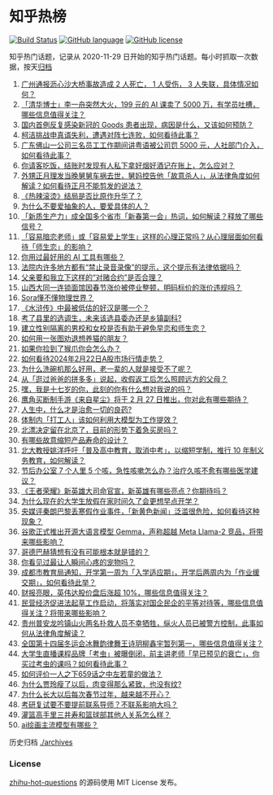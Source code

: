 # 知乎热榜
[![Build Status](https://github.com/ToWeLong/zhihu-hot-questions/workflows/CI/badge.svg)](https://github.com/ToWeLong/zhihu-hot-questions/actions)
[![GitHub language](https://img.shields.io/badge/language-golang-orange.svg)](https://golang.org/)
[![GitHub license](https://img.shields.io/github/license/ToWeLong/zhihu-hot-questions)](https://github.com/ToWeLong/zhihu-hot-questions/blob/main/LICENSE)

知乎热门话题，记录从 2020-11-29 日开始的知乎热门话题。每小时抓取一次数据，按天[归档](./archives)

<!-- BEGIN -->

1. [广州通报沥心沙大桥事故造成 2 人死亡， 1 人受伤， 3 人失联，具体情况如何？](https://www.zhihu.com/question/645311234)
1. [「清华博士」李一舟突然大火，199 元的 AI 课卖了 5000 万，有学员吐槽，哪些信息值得关注？](https://www.zhihu.com/question/645267109)
1. [国内首例反复感染新冠的 Goods 患者出现，病因是什么，又该如何预防？](https://www.zhihu.com/question/645311460)
1. [柯洁挑战申真谞失利，遭遇对阵七连败，如何看待此事？](https://www.zhihu.com/question/645250850)
1. [广东佛山一公司三名员工工作期间讲粤语被公司罚 5000 元，人社部门介入，如何看待此事？](https://www.zhihu.com/question/645307836)
1. [你请客吃饭，结账时发现有人私下拿好烟好酒记在账上，怎么应对？](https://www.zhihu.com/question/465991724)
1. [外甥正月理发当晚舅舅车祸去世，舅妈控告他「故意杀人」，从法律角度如何解读？如何看待正月不能剪发的说法？](https://www.zhihu.com/question/645335559)
1. [《热辣滚烫》结局是否比原作升华了？](https://www.zhihu.com/question/645221693)
1. [为什么不要爱抽象的人，要爱具体的人？](https://www.zhihu.com/question/641730778)
1. [「新质生产力」成全国多个省市「新春第一会」热词，如何解读？释放了哪些信号？](https://www.zhihu.com/question/645233529)
1. [「容易暗恋老师」或「容易爱上学生」这样的心理正常吗？从心理层面如何看待「师生恋」的影响？](https://www.zhihu.com/question/644934789)
1. [你用过最好用的 AI 工具有哪些？](https://www.zhihu.com/question/611901563)
1. [法院内许多地方都有“禁止录音录像”的提示，这个提示有法律依据吗？](https://www.zhihu.com/question/642432155)
1. [父亲要和我立下这样的“对赌合约”是否合理？](https://www.zhihu.com/question/642082691)
1. [山西大同一连锁面馆因春节涨价被停业整顿，明码标价的涨价违规吗？](https://www.zhihu.com/question/644914605)
1. [Sora懂不懂物理世界？](https://www.zhihu.com/question/645000449)
1. [《水浒传》中最被低估的好汉是哪一个？](https://www.zhihu.com/question/644841733)
1. [考了县里的选调生，未来该选县委办还是乡镇副科?](https://www.zhihu.com/question/642081034)
1. [建立性别隔离的男校和女校是否有助于避免早恋和师生恋？](https://www.zhihu.com/question/645063693)
1. [如何用一张图劝退想养猫的朋友？](https://www.zhihu.com/question/639819203)
1. [如果你捡到了猴爪你会怎么办？](https://www.zhihu.com/question/642971263)
1. [如何看待2024年2月22日A股市场行情走势？](https://www.zhihu.com/question/645313349)
1. [为什么洗碗机那么好用，老一辈的人就是接受不了呢？](https://www.zhihu.com/question/645172069)
1. [从「逛过爸爸的拼多多」说起，收假返工后怎么照顾远方的父母？](https://www.zhihu.com/question/645227933)
1. [嘿，我是十七岁的你，此刻的你有什么想对我说的吗？](https://www.zhihu.com/question/641481627)
1. [鹰角买断制手游《来自星尘》将于 2 月 27 日推出，你对此有哪些期待？](https://www.zhihu.com/question/645075068)
1. [人生中，什么才是治愈一切的良药?](https://www.zhihu.com/question/644997172)
1. [体制内「打工人」该如何利用大模型为工作提效？](https://www.zhihu.com/question/645253873)
1. [北漂决定留在北京了，目前的形势下着急买房吗？](https://www.zhihu.com/question/637803829)
1. [有哪些故意缩短产品寿命的设计？](https://www.zhihu.com/question/308056725)
1. [北大教授姚洋呼吁「普及高中教育，取消中考」，以缩短学制，推行 10 年制义务教育，如何解读？](https://www.zhihu.com/question/645214928)
1. [节后办公室 7 个人里 5 个咳，急性咳嗽怎么办？治疗久咳不愈有哪些医学建议？](https://www.zhihu.com/question/645220447)
1. [《王者荣耀》新英雄大司命官宣，新英雄有哪些亮点？你期待吗？](https://www.zhihu.com/question/644848849)
1. [为什么现在的大学生放假在家时间久了会更想早点开学？](https://www.zhihu.com/question/645287814)
1. [央媒评秦朗巴黎丢寒假作业事件，「新黄色新闻」泛滥很危险，如何看待这种现象？](https://www.zhihu.com/question/645180645)
1. [谷歌正式推出开源大语言模型 Gemma，声称超越 Meta Llama-2 竞品，将带来哪些影响？](https://www.zhihu.com/question/645303968)
1. [哥德巴赫猜想有没有可能根本就是错的？](https://www.zhihu.com/question/307943709)
1. [你看见过最让人瞬间心疼的宠物吗？](https://www.zhihu.com/question/634772003)
1. [成都市教育局通知，开学第一周为「入学适应期」，开学后两周内为「作业缓交期」，如何看待此举？](https://www.zhihu.com/question/645067216)
1. [财报亮眼，英伟达股价盘后涨超 10%，哪些信息值得关注？](https://www.zhihu.com/question/645307886)
1. [民营经济促进法起草工作启动，将落实对国企民企的平等对待等，哪些信息值得关注？将带来哪些影响？](https://www.zhihu.com/question/645233003)
1. [贵州普安龙吟镇山火两名扑救人员不幸牺牲，纵火人员已被警方控制，此事如何从法律角度解读？](https://www.zhihu.com/question/645229866)
1. [全国第十四届冬运会冰舞韵律舞王诗玥柳鑫宇暂列第一，哪些信息值得关注？](https://www.zhihu.com/question/645225918)
1. [大学生直播课程品牌「考虫」被曝倒闭，前主讲老师「早已预见的衰亡」，你买过考虫的课吗？如何看待此事？](https://www.zhihu.com/question/645328445)
1. [如何评价一人之下659话之中左若童的做法？](https://www.zhihu.com/question/643692964)
1. [为什么贾玲瘦了以后，肉变得那么紧致，也没有纹?](https://www.zhihu.com/question/643962948)
1. [为什么长大以后每次春节过年，越来越不开心？](https://www.zhihu.com/question/642094308)
1. [考研复试要不要提前联系导师？不联系影响大吗？](https://www.zhihu.com/question/638828745)
1. [灌篮高手里三井寿和篮球部其他人关系怎么样？](https://www.zhihu.com/question/430575859)
1. [ai绘画主流模型有哪些？](https://www.zhihu.com/question/565575317)

<!-- END -->

历史归档 [./archives](./archives)


### License
[zhihu-hot-questions](https://github.com/towelong/zhihu-hot-questions) 的源码使用 MIT License 发布。